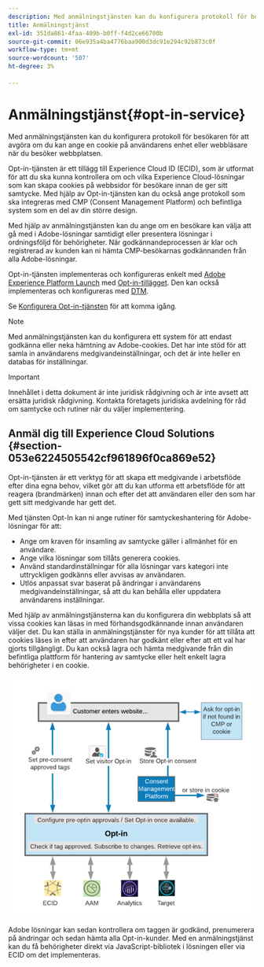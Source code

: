 ```yaml
---
description: Med anmälningstjänsten kan du konfigurera protokoll för besökaren för att avgöra om du kan ange en cookie på användarens enhet eller webbläsare när du besöker webbplatsen.
title: Anmälningstjänst
exl-id: 351da861-4faa-409b-b0ff-f4d2ce66700b
source-git-commit: 06e935a4ba4776baa900d3dc91e294c92b873c0f
workflow-type: tm+mt
source-wordcount: '507'
ht-degree: 3%

---
```


# Anmälningstjänst{#opt-in-service}

Med anmälningstjänsten kan du konfigurera protokoll för besökaren för att avgöra om du kan ange en cookie på användarens enhet eller webbläsare när du besöker webbplatsen.

Opt-in-tjänsten är ett tillägg till Experience Cloud ID (ECID), som är utformat för att du ska kunna kontrollera om och vilka Experience Cloud-lösningar som kan skapa cookies på webbsidor för besökare innan de ger sitt samtycke. Med hjälp av Opt-in-tjänsten kan du också ange protokoll som ska integreras med CMP (Consent Management Platform) och befintliga system som en del av din större design.

Med hjälp av anmälningstjänsten kan du ange om en besökare kan välja att gå med i Adobe-lösningar samtidigt eller presentera lösningar i ordningsföljd för behörigheter. När godkännandeprocessen är klar och registrerad av kunden kan ni hämta CMP-besökarnas godkännanden från alla Adobe-lösningar.

Opt-in-tjänsten implementeras och konfigureras enkelt med [Adobe Experience Platform Launch](https://experienceleague.adobe.com/docs/launch/using/home.html) med [Opt-in-tillägget](../../implementation-guides/opt-in-service/launch.md). Den kan också implementeras och konfigureras med [DTM](../../implementation-guides/opt-in-service/optin-dtm.md).

Se [Konfigurera Opt-in-tjänsten](../../implementation-guides/opt-in-service/getting-started.md) för att komma igång.

>[!NOTE]
>
>Med anmälningstjänsten kan du konfigurera ett system för att endast godkänna eller neka hämtning av Adobe-cookies. Det har inte stöd för att samla in användarens medgivandeinställningar, och det är inte heller en databas för inställningar.

>[!IMPORTANT]
>
>Innehållet i detta dokument är inte juridisk rådgivning och är inte avsett att ersätta juridisk rådgivning. Kontakta företagets juridiska avdelning för råd om samtycke och rutiner när du väljer implementering.

## Anmäl dig till Experience Cloud Solutions {#section-053e6224505542cf961896f0ca869e52}

Opt-in-tjänsten är ett verktyg för att skapa ett medgivande i arbetsflöde efter dina egna behov, vilket gör att du kan utforma ett arbetsflöde för att reagera (brandmärken) innan och efter det att användaren eller den som har gett sitt medgivande har gett det.

Med tjänsten Opt-In kan ni ange rutiner för samtyckeshantering för Adobe-lösningar för att:

* Ange om kraven för insamling av samtycke gäller i allmänhet för en användare.
* Ange vilka lösningar som tillåts generera cookies.
* Använd standardinställningar för alla lösningar vars kategori inte uttryckligen godkänns eller avvisas av användaren.
* Utlös anpassat svar baserat på ändringar i användarens medgivandeinställningar, så att du kan behålla eller uppdatera användarens inställningar.

Med hjälp av anmälningstjänsterna kan du konfigurera din webbplats så att vissa cookies kan läsas in med förhandsgodkännande innan användaren väljer det. Du kan ställa in anmälningstjänster för nya kunder för att tillåta att cookies läses in efter att användaren har godkänt eller efter att ett val har gjorts tillgängligt. Du kan också lagra och hämta medgivande från din befintliga plattform för hantering av samtycke eller helt enkelt lagra behörigheter i en cookie.

![](assets/Opt-in-approval.png)

Adobe lösningar kan sedan kontrollera om taggen är godkänd, prenumerera på ändringar och sedan hämta alla Opt-in-kunder. Med en anmälningstjänst kan du få behörigheter direkt via JavaScript-bibliotek i lösningen eller via ECID om det implementeras.
